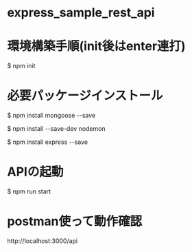 # express_sample_rest_api

# 環境構築手順(init後はenter連打)  
$ npm init 

# 必要パッケージインストール 
$ npm install mongoose --save  

$ npm install --save-dev nodemon  

$ npm install express --save 

# APIの起動
$ npm run start 

# postman使って動作確認
 http://localhost:3000/api 

